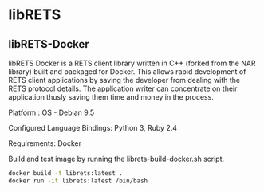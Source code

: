 # libRETS

## libRETS-Docker
libRETS Docker is a RETS client library written in C++ (forked from the NAR library) built and packaged for Docker. This allows rapid development of RETS client applications by saving the developer from dealing with the RETS protocol details. The application writer can concentrate on their application thusly saving them time and money in the process.

Platform : 
OS - Debian 9.5

Configured Language Bindings:
Python 3, 
Ruby 2.4

Requirements:
Docker

Build and test image by running the librets-build-docker.sh script.

```bash
docker build -t librets:latest .
docker run -it librets:latest /bin/bash
```
